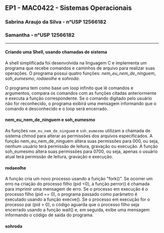 ## EP1 - MAC0422 - Sistemas Operacionais
### Sabrina Araujo da Silva - n°USP 12566182
### Samantha - n°USP 12566182
---------------

#### Criando uma Shell, usando chamadas de sistema

A shell simplificada foi desenvolvida na linguagem C e implementa um programa que recebe comandos e caminhos de arquivo para realizar suas operações. O programa possui quatro funções: *nem_eu_nem_de_ninguem*, *soh_eumesmo*, *rodaeolhe* e *sohroda*.

O programa tem como base um loop infinito que lê comandos e argumentos, compara os comandos com as funções citadas anteriormente e executa a função correspondente. Se o comando digitado pelo usuário não for reconhecido, o programa exibirá uma mensagem informando que o comando é desconhecido e o loop será encerrado.

#### nem_eu_nem_de_ninguem e soh_eumesmo

As funções ```nem_eu_nem_de_ninguem``` e ```soh_eumesmo``` utilizam a chamada de sistema chmod para alterar as permissões dos arquivos especificados. A função nem_eu_nem_de_ninguem altera suas permissões para 000, ou seja, nenhum usuário terá permissão de leitura, gravação ou execução. A função soh_eumesmo altera suas permissões para 0700, ou seja, apenas o usuário atual terá permissão de leitura, gravação e execução.

#### rodaeolhe

A função cria um novo processo usando a função "fork()". Se ocorrer um erro na criação do processo filho (pid <0), a função perror() é chamada para imprimir uma mensagem de erro. Se o processo em execução é o processo filho (pid == 0), o programa passado como parâmetro é executado usando a função execve(). Se o processo em execução for o processo pai (pid > 0), o código aguarda que o processo filho seja encerrado usando a função wait() e, em seguida, exibe uma mensagem informando o código de saída do programa.



#### sohroda

